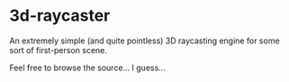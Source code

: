 # 3d-raycaster
An extremely simple (and quite pointless) 3D raycasting engine for some sort of first-person scene.

Feel free to browse the source... I guess...
